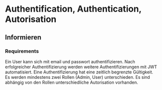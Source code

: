 # Authentification, Authentication, Autorisation

## Informieren

### Requirements
Ein User kann sich mit email und passwort authentifizieren.
Nach erfolgreicher Authentifizierung werden weitere Authentifizierungen mit JWT automatisiert.
Eine Authentifizierung hat eine zeitlich begrenzte Gültigkeit.
Es werden mindestens zwei Rollen (Admin, User) unterschieden.
Es sind abhängig von den Rollen unterschiedliche Autorisation vorhanden.

